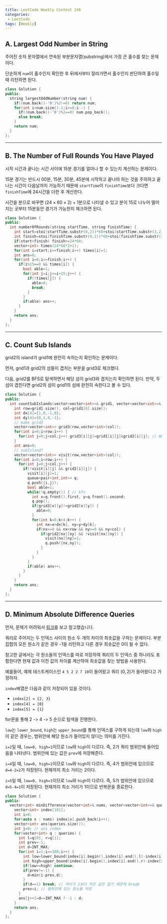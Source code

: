 ```yaml
---
title: LeetCode Weekly Contest 246
categories:
 - LeetCode
tags: [Weekly]
---
```

## A. Largest Odd Number in String

주어진 숫자 문자열에서 연속된 부분문자열(substring)에서 가장 큰 홀수를 찾는 문제이다.

단순하게 `num`이 홀수인지 확인한 후 뒤에서부터 잘라가면서 홀수인지 판단하여 홀수일 때 리턴하면 된다.

```c++
class Solution {
public:
  string largestOddNumber(string num) {
    if((num.back()-'0')%2!=0) return num;
    for(int i=num.size()-1;i>=0;i--) {
      if((num.back()-'0')%2==0) num.pop_back();
      else break;
    }
    return num;
  }
};
```
---

## B. The Number of Full Rounds You Have Played

시작 시간과 끝나는 시간 사이에 15분 경기를 얼마나 할 수 있는지 계산하는 문제이다.

15분 경기는 반드시 00분, 15분, 30분, 45분에 시작하고 끝나야 하는 것을 주의하고 끝나는 시간이 다음날까지 가능하기 때문에 `startTime`이 `finishTime`보다 크다면 `finishTime`에 24시간을 더한 후 계산한다.

시간을 분으로 바꾸면 $(24\times60\times2)+1$분으로 나타낼 수 있고 분이 15로 나누어 떨어지는 곳부터 15분동안 경기가 가능한지 체크하면 된다.
```c++
class Solution {
public:
  int numberOfRounds(string startTime, string finishTime) {
    int start=stoi(startTime.substr(0,2))*60+stoi(startTime.substr(3,2));
    int finish=stoi(finishTime.substr(0,2))*60+stoi(finishTime.substr(3,2));
    if(start>finish) finish+=24*60;
    vector<int> times(24*60*2+1);
    for(int i=start;i<=finish;i++) times[i]=1;
    int ans=0;
    for(int i=0;i<=finish;i++) {
      if(i%15==0 && times[i]) {
        bool able=1;
        for(int j=i;j<=i+15;j++) {
          if(!times[j]) {
            able=0;
            break;
          }
        }
        if(able) ans++;
      }
    }
    return ans;
  }
};
```
---

## C. Count Sub Islands

grid2의 island가 grid1에 완전히 속하는지 확인하는 문제이다.

먼저, grid1과 grid2의 섬들이 겹치는 부분을 grid3로 체크했다.

다음, grid2를 BFS로 탐색하면서 해당 섬이 grid3와 겹치는지 확인하면 된다. 만약, 두 섬이 겹친다면 grid2의 섬이 grid1의 섬에 완전히 속한다고 볼 수 있다.

```c++
class Solution {
public:
  int countSubIslands(vector<vector<int>>& grid1, vector<vector<int>>& grid2) {
    int row=grid1.size(), col=grid1[0].size();
    int dx[4]={1,0,-1,0};
    int dy[4]={0,1,0,-1};
    // make grid3
    vector<vector<int>> grid3(row,vector<int>(col));
    for(int i=0;i<row;i++) {
      for(int j=0;j<col;j++) grid3[i][j]=grid1[i][j]&grid2[i][j]; // AND
    }
    int ans=0;
    // subIsland?
    vector<vector<int>> visit(row,vector<int>(col));
    for(int i=0;i<row;i++) {
      for(int j=0;j<col;j++) {
        if(!visit[i][j] && grid2[i][j]) {
          visit[i][j]=1;
          queue<pair<int,int>> q;
          q.push({i,j});
          bool able=1;
          while(!q.empty()) { // bfs
            int x=q.front().first, y=q.front().second;
            q.pop();
            if(grid3[x][y]!=grid2[x][y]) {
              able=0;
            }
            for(int k=0;k<4;k++) {
              int nx=x+dx[k], ny=y+dy[k];
              if(nx>=0 && nx<row && ny>=0 && ny<col) {
                if(grid2[nx][ny] && !visit[nx][ny]) {
                  visit[nx][ny]=1;
                  q.push({nx,ny});
                }
              }
            }
          }
          if(able) ans++;
        }
      }
    }
    return ans;
  }
};
```
---

## D. Minimum Absolute Difference Queries

먼저, 문제가 어려워서 [링크](https://leetcode.com/problems/minimum-absolute-difference-queries/discuss/1284205/C%2B%2B-Solution.-binary-search.)를 보고 참고했습니다.

쿼리로 주어지는 두 인덱스 사이의 원소 두 개의 차이의 최솟값을 구하는 문제이다. 부분 집합의 모든 원소가 같은 경우 -1을 리턴하고 다른 경우 최솟값은 0이 될 수 없다.

참고한 글에서는 각 원소들의 인덱스를 따로 저장하여 쿼리의 두 인덱스 중 하나라도 포함한다면 현재 값과 이전 값의 차이를 계산하여 최솟값을 찾는 방법을 사용한다.

예를들어, 예제 테스트케이스인 `4 5 2 2 7 10`이 들어왔고 쿼리 $(0,2)$가 들어왔다고 가정하자.

`index`배열은 다음과 같이 저장되어 있을 것이다.
- `index[2] = {2, 3}`
- `index[4] = {0}`
- `index[5] = {1}`

for문을 통해 2 -> 4 -> 5 순으로 탐색을 진행한다.

`low`는 `lower_bound`, `high`는 `upper_bound`를 통해 인덱스를 구하게 되는데 `low`와 `high`이 같은 경우는, 범위안에 해당 원소가 들어있지 않다는 의미를 가진다.

`i=2`일 때, `low=0, high=1`이므로 `low`와 `high`이 다르다. 즉, 2가 쿼리 범위안에 들어있음을 나타낸다. 범위안에 있는 값은 `prev`에 저장해준다.

`i=4`일 때, `low=0, high=1`이므로 `low`와 `high`이 다르다. 즉, 4가 범위안에 있으므로 `d=4-2=2`가 저장된다. 현재까지 최소 거리는 2이다.

`i=5`일 때, `low=0, high=1`이므로 `low`와 `high`이 다르다. 즉, 5가 범위안에 있으므로 `d=5-4=1`이 저장된다. 현재까지 최소 거리가 1이므로 반복문을 종료한다.

```c++
class Solution {
public:
  vector<int> minDifference(vector<int>& nums, vector<vector<int>>& queries) {
    vector<int> index[101];
    int i=0;
    for(auto x : nums) index[x].push_back(i++);
    vector<int> ans(queries.size());
    int j=0; // ans index
    for(vector<int> q : queries) {
      int l=q[0], r=q[1];
      int prev=-1;
      int d=INT_MAX;
      for(int i=1;i<=100;i++) {
        int low=lower_bound(index[i].begin(),index[i].end(),l)-index[i].begin();
        int high=upper_bound(index[i].begin(),index[i].end(),r)-index[i].begin();
        if(low>=high) continue;
        if(prev!=-1) {
          d=min(i-prev,d);
        }
        if(d==1) break; // 차이가 1보다 작은 값은 없기 때문에 break
        prev=i; // 범위안에 있는 원소를 저장
      }
      ans[j++]=d==INT_MAX ? -1 : d;
    }
    return ans;
  }
};
```